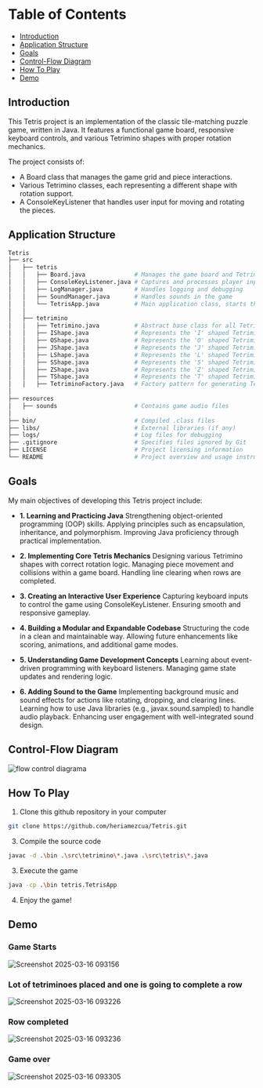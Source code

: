 # Table of Contents

- [Introduction](#introduction)  
- [Application Structure](#application-structure)  
- [Goals](#goals)  
- [Control-Flow Diagram](#control-flow-diagram)  
- [How To Play](#how-to-play)  
- [Demo](#demo)


## Introduction

This Tetris project is an implementation of the classic tile-matching puzzle game, written in Java. It features a functional game board, responsive keyboard controls, and various Tetrimino shapes with proper rotation mechanics.

The project consists of:
- A Board class that manages the game grid and piece interactions.
- Various Tetrimino classes, each representing a different shape with rotation support.
- A ConsoleKeyListener that handles user input for moving and rotating the pieces.

## Application Structure
```bash
Tetris
├── src
│   ├── tetris
│   │   ├── Board.java              # Manages the game board and Tetrimino placement
│   │   ├── ConsoleKeyListener.java # Captures and processes player input
│   │   ├── LogManager.java         # Handles logging and debugging
│   │   ├── SoundManager.java       # Handles sounds in the game
│   │   └── TetrisApp.java          # Main application class, starts the game
│   │
│   ├── tetrimino
│   │   ├── Tetrimino.java          # Abstract base class for all Tetrimino shapes
│   │   ├── IShape.java             # Represents the 'I' shaped Tetrimino
│   │   ├── OShape.java             # Represents the 'O' shaped Tetrimino
│   │   ├── JShape.java             # Represents the 'J' shaped Tetrimino
│   │   ├── LShape.java             # Represents the 'L' shaped Tetrimino
│   │   ├── SShape.java             # Represents the 'S' shaped Tetrimino
│   │   ├── ZShape.java             # Represents the 'Z' shaped Tetrimino
│   │   ├── TShape.java             # Represents the 'T' shaped Tetrimino
│   │   ├── TetriminoFactory.java   # Factory pattern for generating Tetrimino objects
│
├── resources
│   ├── sounds                      # Contains game audio files
│
├── bin/                            # Compiled .class files
├── libs/                           # External libraries (if any)
├── logs/                           # Log files for debugging
├── .gitignore                      # Specifies files ignored by Git
├── LICENSE                         # Project licensing information
└── README                          # Project overview and usage instructions

```

## Goals
My main objectives of developing this Tetris project include:

- **1. Learning and Practicing Java**
Strengthening object-oriented programming (OOP) skills.
Applying principles such as encapsulation, inheritance, and polymorphism.
Improving Java proficiency through practical implementation.

- **2. Implementing Core Tetris Mechanics**
Designing various Tetrimino shapes with correct rotation logic.
Managing piece movement and collisions within a game board.
Handling line clearing when rows are completed.

- **3. Creating an Interactive User Experience**
Capturing keyboard inputs to control the game using ConsoleKeyListener.
Ensuring smooth and responsive gameplay.

- **4. Building a Modular and Expandable Codebase**
Structuring the code in a clean and maintainable way.
Allowing future enhancements like scoring, animations, and additional game modes.

- **5. Understanding Game Development Concepts**
Learning about event-driven programming with keyboard listeners.
Managing game state updates and rendering logic.

- **6. Adding Sound to the Game**
Implementing background music and sound effects for actions like rotating, dropping, and clearing lines.
Learning how to use Java libraries (e.g., javax.sound.sampled) to handle audio playback.
Enhancing user engagement with well-integrated sound design.

## Control-Flow Diagram
![flow control diagrama](https://github.com/user-attachments/assets/2b3b265c-8991-42cd-a9a5-fc84cd325549)


## How To Play
1. Clone this github repository in your computer
 ```bash
git clone https://github.com/heriamezcua/Tetris.git
```

3. Compile the source code
```bash
javac -d .\bin .\src\tetrimino\*.java .\src\tetris\*.java
```

3. Execute the game
```bash
java -cp .\bin tetris.TetrisApp
```

4. Enjoy the game!

## Demo

### Game Starts
![Screenshot 2025-03-16 093156](https://github.com/user-attachments/assets/771ba4fa-5379-49c6-bfde-2107041fd7b2)

### Lot of tetriminoes placed and one is going to complete a row
![Screenshot 2025-03-16 093226](https://github.com/user-attachments/assets/764b0a2a-0383-4a0f-931d-1150cdf289bd)

### Row completed
![Screenshot 2025-03-16 093236](https://github.com/user-attachments/assets/8351b776-fe35-416a-9a1a-4d16d0f010e5)

### Game over
![Screenshot 2025-03-16 093305](https://github.com/user-attachments/assets/06c1bd5d-484a-4905-a540-db9b10480568)
